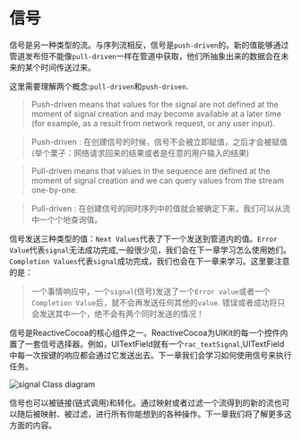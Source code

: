 # 信号
信号是另一种类型的流。与序列流相反，信号是`push-driven`的。新的值能够通过管道发布但不能像`pull-driven`一样在管道中获取，他们所抽象出来的数据会在未来的某个时间传送过来。

这里需要理解两个概念:`pull-driven`和`push-driven`.
 > Push-driven means that values for the signal are not defined at the moment of signal creation and may become available at a later time (for example, as a result from network request, or any user input).

 > Push-driven : 在创建信号的时候，信号不会被立即赋值，之后才会被赋值(举个栗子：网络请求回来的结果或者是任意的用户输入的结果)

 > Pull-driven means that values in the sequence are defined at the moment of signal creation and we can query values from the stream one-by-one.

 > Pull-driven : 在创建信号的同时序列中的值就会被确定下来，我们可以从流中一个个地查询值。

信号发送三种类型的值：`Next Values`代表了下一个发送到管道内的值。`Error Value`代表`signal`无法成功完成,一般很少见，我们会在下一章学习怎么使用她们。`Completion Values`代表`signal`成功完成，我们也会在下一章来学习。这里要注意的是：
 > 一个事情响应中，一个`signal`(信号)发送了一个`Error value`或者一个`Completion Value`后，就不会再发送任何其他的`value`.
 错误或者成功将只会发送其中一个，绝不会有两个同时发送的情况！


信号是ReactiveCocoa的核心组件之一。ReactiveCocoa为UIKit的每一个控件内置了一套信号选择器。例如，UITextField就有一个`rac_textSignal`,UITextField中每一次按键的响应都会通过它发送出去。下一章我们会学习如何使用信号来执行任务。

![signal Class diagram](https://github.com/KevinHM/FunctionalReactiveProgrammingOniOS/blob/master/chapter4/signal_class_Diagram.png)

信号也可以被链接(链式调用)和转化。通过映射或者过滤一个流得到的新的流也可以随后被映射、被过滤，进行所有你能想到的各种操作。下一章我们将了解更多这方面的内容。

